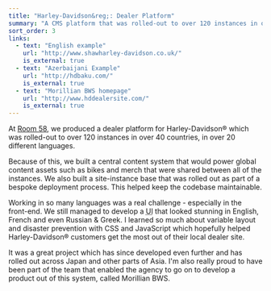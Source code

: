```yaml
---
title: "Harley-Davidson&reg;: Dealer Platform"
summary: "A CMS platform that was rolled-out to over 120 instances in over 40 countries, in over 20 different languages."
sort_order: 3
links:
  - text: "English example"
    url: "http://www.shawharley-davidson.co.uk/"
    is_external: true
  - text: "Azerbaijani Example"
    url: "http://hdbaku.com/"
    is_external: true
  - text: "Morillian BWS homepage"
    url: "http://www.hddealersite.com/"
    is_external: true
---
```


At [Room 58](http://www.room58.com/), we produced a dealer platform for Harley-Davidson® which was rolled-out to over 120 instances in over 40 countries, in over 20 different languages. 

Because of this, we built a central content system that would power global content assets such as bikes and merch that were shared between all of the instances. We also built a site-instance base that was rolled out as part of a bespoke deployment process. This helped keep the codebase maintainable. 

Working in so many languages was a real challenge - especially in the front-end. We still managed to develop a <abbr title="User Interface">UI</abbr> that looked stunning in English, French and even Russian & Greek. I learned so much about variable layout and disaster prevention with CSS and JavaScript which hopefully helped Harley-Davidson® customers get the most out of their local dealer site. 

It was a great project which has since developed even further and has rolled out across Japan and other parts of Asia. I'm also really proud to have been part of the team that enabled the agency to go on to develop a product out of this system, called Morillian BWS. 
